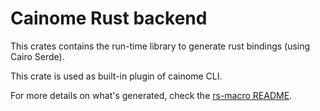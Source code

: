 # Cainome Rust backend

This crates contains the run-time library to generate rust bindings (using Cairo Serde).

This crate is used as built-in plugin of cainome CLI.

For more details on what's generated, check the [rs-macro README](../rs-macro/README.md).
